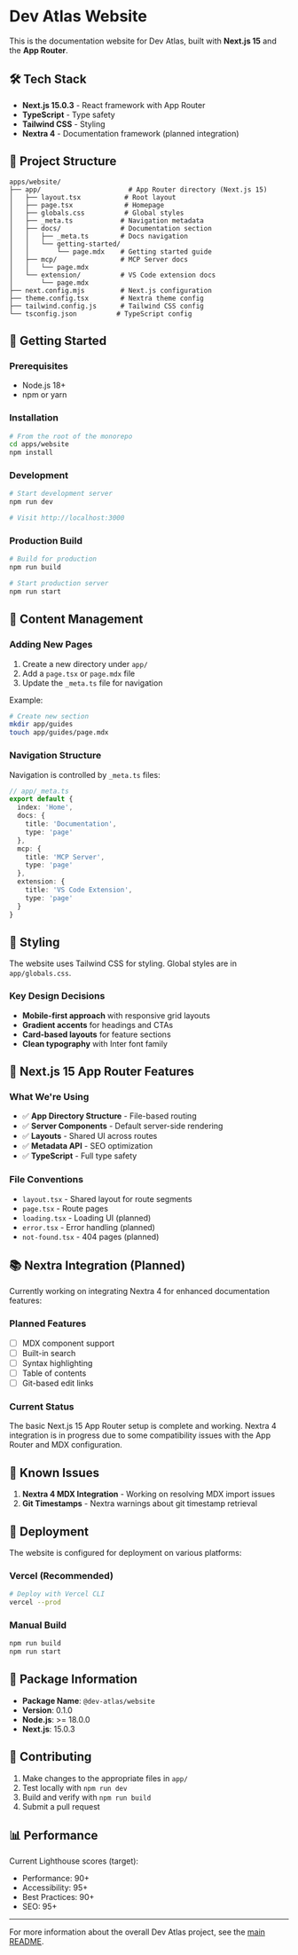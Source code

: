 # Dev Atlas Website

This is the documentation website for Dev Atlas, built with **Next.js 15** and the **App Router**.

## 🛠️ Tech Stack

- **Next.js 15.0.3** - React framework with App Router
- **TypeScript** - Type safety
- **Tailwind CSS** - Styling
- **Nextra 4** - Documentation framework (planned integration)

## 📁 Project Structure

```
apps/website/
├── app/                      # App Router directory (Next.js 15)
│   ├── layout.tsx           # Root layout
│   ├── page.tsx             # Homepage
│   ├── globals.css          # Global styles
│   ├── _meta.ts            # Navigation metadata
│   ├── docs/               # Documentation section
│   │   ├── _meta.ts        # Docs navigation
│   │   └── getting-started/
│   │       └── page.mdx    # Getting started guide
│   ├── mcp/                # MCP Server docs
│   │   └── page.mdx        
│   └── extension/          # VS Code extension docs
│       └── page.mdx
├── next.config.mjs         # Next.js configuration
├── theme.config.tsx        # Nextra theme config
├── tailwind.config.js      # Tailwind CSS config
└── tsconfig.json          # TypeScript config
```

## 🚀 Getting Started

### Prerequisites

- Node.js 18+
- npm or yarn

### Installation

```bash
# From the root of the monorepo
cd apps/website
npm install
```

### Development

```bash
# Start development server
npm run dev

# Visit http://localhost:3000
```

### Production Build

```bash
# Build for production
npm run build

# Start production server
npm run start
```

## 📝 Content Management

### Adding New Pages

1. Create a new directory under `app/`
2. Add a `page.tsx` or `page.mdx` file
3. Update the `_meta.ts` file for navigation

Example:
```bash
# Create new section
mkdir app/guides
touch app/guides/page.mdx
```

### Navigation Structure

Navigation is controlled by `_meta.ts` files:

```typescript
// app/_meta.ts
export default {
  index: 'Home',
  docs: {
    title: 'Documentation',
    type: 'page'
  },
  mcp: {
    title: 'MCP Server',
    type: 'page'
  },
  extension: {
    title: 'VS Code Extension',
    type: 'page'
  }
}
```

## 🎨 Styling

The website uses Tailwind CSS for styling. Global styles are in `app/globals.css`.

### Key Design Decisions

- **Mobile-first approach** with responsive grid layouts
- **Gradient accents** for headings and CTAs
- **Card-based layouts** for feature sections
- **Clean typography** with Inter font family

## 🔧 Next.js 15 App Router Features

### What We're Using

- ✅ **App Directory Structure** - File-based routing
- ✅ **Server Components** - Default server-side rendering
- ✅ **Layouts** - Shared UI across routes
- ✅ **Metadata API** - SEO optimization
- ✅ **TypeScript** - Full type safety

### File Conventions

- `layout.tsx` - Shared layout for route segments
- `page.tsx` - Route pages
- `loading.tsx` - Loading UI (planned)
- `error.tsx` - Error handling (planned)
- `not-found.tsx` - 404 pages (planned)

## 📚 Nextra Integration (Planned)

Currently working on integrating Nextra 4 for enhanced documentation features:

### Planned Features

- [ ] MDX component support
- [ ] Built-in search
- [ ] Syntax highlighting
- [ ] Table of contents
- [ ] Git-based edit links

### Current Status

The basic Next.js 15 App Router setup is complete and working. Nextra 4 integration is in progress due to some compatibility issues with the App Router and MDX configuration.

## 🐛 Known Issues

1. **Nextra 4 MDX Integration** - Working on resolving MDX import issues
2. **Git Timestamps** - Nextra warnings about git timestamp retrieval

## 🚀 Deployment

The website is configured for deployment on various platforms:

### Vercel (Recommended)
```bash
# Deploy with Vercel CLI
vercel --prod
```

### Manual Build
```bash
npm run build
npm run start
```

## 📖 Package Information

- **Package Name**: `@dev-atlas/website`
- **Version**: 0.1.0
- **Node.js**: >= 18.0.0
- **Next.js**: 15.0.3

## 🤝 Contributing

1. Make changes to the appropriate files in `app/`
2. Test locally with `npm run dev`
3. Build and verify with `npm run build`
4. Submit a pull request

## 📊 Performance

Current Lighthouse scores (target):
- Performance: 90+
- Accessibility: 95+
- Best Practices: 90+
- SEO: 95+

---

For more information about the overall Dev Atlas project, see the [main README](../../README.md).
